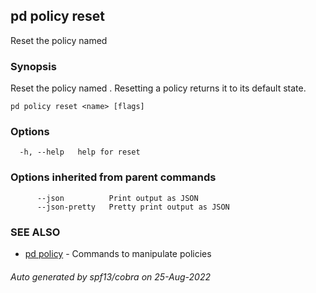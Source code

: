 ## pd policy reset

Reset the policy named <name>

### Synopsis

Reset the policy named <name>. Resetting a policy returns it to its default state.

```
pd policy reset <name> [flags]
```

### Options

```
  -h, --help   help for reset
```

### Options inherited from parent commands

```
      --json          Print output as JSON
      --json-pretty   Pretty print output as JSON
```

### SEE ALSO

* [pd policy](/docs/commands/pd_policy.html)	 - Commands to manipulate policies

###### Auto generated by spf13/cobra on 25-Aug-2022
